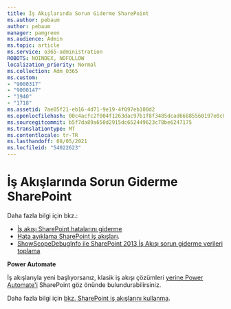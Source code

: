 ```yaml
---
title: İş Akışlarında Sorun Giderme SharePoint
ms.author: pebaum
author: pebaum
manager: pamgreen
ms.audience: Admin
ms.topic: article
ms.service: o365-administration
ROBOTS: NOINDEX, NOFOLLOW
localization_priority: Normal
ms.collection: Adm_O365
ms.custom:
- "9000317"
- "9000147"
- "1940"
- "1718"
ms.assetid: 7ae05f21-eb16-4d71-9e19-4f097eb100d2
ms.openlocfilehash: 00c4acfc2f004f1263dac97b1f8f3485dcad66885560197e0c0a6e13e8cd34b1
ms.sourcegitcommit: b5f7da89a650d2915dc652449623c78be6247175
ms.translationtype: MT
ms.contentlocale: tr-TR
ms.lasthandoff: 08/05/2021
ms.locfileid: "54022623"
---
```

# <a name="troubleshoot-workflows-in-sharepoint"></a>İş Akışlarında Sorun Giderme SharePoint

Daha fazla bilgi için bkz.:

- [İş akışı SharePoint hatalarını giderme](/sharepoint/dev/general-development/troubleshooting-sharepoint-server-workflow-validation-errors-in-visio)
- [Hata ayıklama SharePoint iş akışları](/sharepoint/dev/general-development/debugging-sharepoint-server-workflows).
- [ShowScopeDebugInfo ile SharePoint 2013 İş Akışı sorun giderme verileri toplama](/sharepoint/troubleshoot/workflows/gather-workflow-data)

**Power Automate**

İş akışlarıyla yeni başlıyorsanız, klasik iş akışı çözümleri [yerine Power Automate'i](/power-automate/modern-approvals) SharePoint göz önünde bulundurabilirsiniz.

Daha fazla bilgi için [bkz. SharePoint iş akışlarını kullanma](/alchemyinsights/sharepoint-workflows-retiring).
